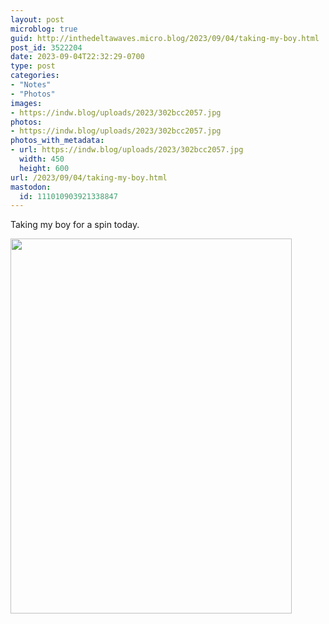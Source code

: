 ```yaml
---
layout: post
microblog: true
guid: http://inthedeltawaves.micro.blog/2023/09/04/taking-my-boy.html
post_id: 3522204
date: 2023-09-04T22:32:29-0700
type: post
categories:
- "Notes"
- "Photos"
images:
- https://indw.blog/uploads/2023/302bcc2057.jpg
photos:
- https://indw.blog/uploads/2023/302bcc2057.jpg
photos_with_metadata:
- url: https://indw.blog/uploads/2023/302bcc2057.jpg
  width: 450
  height: 600
url: /2023/09/04/taking-my-boy.html
mastodon:
  id: 111010903921338847
---
```

Taking my boy for a spin today. 

<img src="uploads/2023/302bcc2057.jpg" width="450" height="600" alt="">
